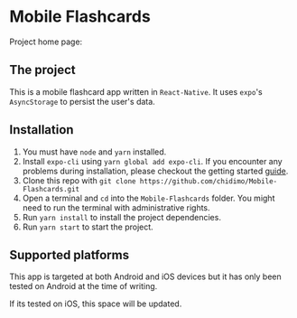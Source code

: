 # Mobile Flashcards

Project home page: 

## The project

This is a mobile flashcard app written in `React-Native`. It uses `expo`'s `AsyncStorage` to persist the user's data.

## Installation

1. You must have `node` and `yarn` installed.
1. Install `expo-cli` using `yarn global add expo-cli`. If you encounter any problems during installation, please checkout the getting started [guide](https://facebook.github.io/react-native/docs/getting-started).
1. Clone this repo with `git clone https://github.com/chidimo/Mobile-Flashcards.git`
1. Open a terminal and `cd` into the `Mobile-Flashcards` folder. You might need to run the terminal with administrative rights.
1. Run `yarn install` to install the project dependencies.
1. Run  `yarn start` to start the project.

## Supported platforms

This app is targeted at both Android and iOS devices but it has only been tested on Android at the time of writing.

If its tested on iOS, this space will be updated.
